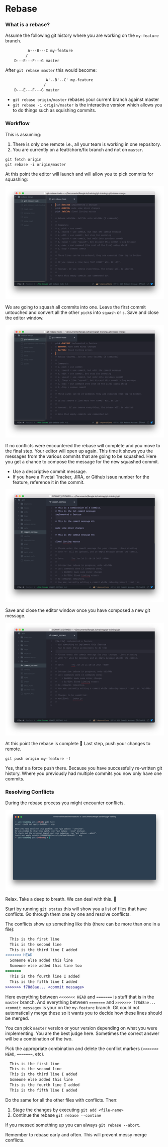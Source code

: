 # Rebase

### What is a rebase?

Assume the following git history where you are working on the `my-feature` branch.

```
          A---B---C my-feature
         /
    D---E---F---G master
```

After `git rebase master` this would become:

```
                  A'--B'--C' my-feature
                 /
    D---E---F---G master
```

- `git rebase origin/master` rebases your current branch against master
- `git rebase -i origin/master` is the interactive version which allows you to do things such as squishing commits.


### Workflow

This is assuming:

1. There is only one remote i.e., all your team is working in one repository.
2. You are currently on a feat/chore/fix branch and not on `master`.

```
git fetch origin
git rebase -i origin/master
```

At this point the editor will launch and will allow you to pick commits for squashing:

![rebase starts](rebase-open.png)

We are going to squash all commits into one. Leave the first commit untouched and convert all the other `pick`s into `squash` or `s`. Save and close the editor window.

![squash the commits](rebase-squash.png)

If no conflicts were encountered the rebase will complete and you move to the final step. Your editor will open up again. This time it shows you the messages from the various commits that are going to be squashed. Here you get a chance to compose the message for the new squashed commit. 

- Use a descriptive commit message.
- If you have a Pivotal Tracker, JIRA, or Github issue number for the feature, reference it in the commit.

![all the commit messages](all-the-messages.png)

Save and close the editor window once you have composed a new git message.

![new commit message](new-message.png)

At this point the rebase is complete 🎉 Last step, push your changes to remote.

```
git push origin my-feature -f
```

Yes, that's a force push there. Because you have successfully re-written git history. Where you previously had multiple commits you now only have one commits.
 

### Resolving Conflicts

During the rebase process you might encounter conflicts.

![conflitc](conflicts.png)

Relax. Take a deep to breath. We can deal with this. 💪

Start by running `git status` this will show you a list of files that have conflicts. Go through them one by one and resolve conflicts.

The conflicts show up something like this (there can be more than one in a file):

```diff
  This is the first line
  This is the second line
  This is the third line I added
<<<<<<< HEAD
  Someone else added this line
  Someone else added this line too
=======
  This is the fourth line I added
  This is the fifth line I added
>>>>>>> f78d8ae... <commit message> 
```

Here everything between `<<<<<<< HEAD` and `=======` is stuff that is in the `master` branch. And everything between `=======` and `>>>>>>> f78d8ae... <commit message>` is your on the `my-feature` branch. Git could not automatically merge these so it wants you to decide how these lines should be merged. 

You can pick `master` version or your version depending on what you were implementing. You are the best judge here. Sometimes the correct answer will be a combination of the two.

Pick the appropriate combination and delete the conflict markers (`<<<<<<< HEAD`, `=======`, etc).

```diff
  This is the first line
  This is the second line
  This is the third line I added
  Someone else added this line
  This is the fourth line I added
  This is the fifth line I added
```

Do the same for all the other files with conflicts. Then:

1. Stage the changes by executing `git add <file-name>`
2. Continue the rebase `git rebase --contine`

If you messed something up you can always `git rebase --abort`.


Remember to rebase early and often. This will prevent messy merge conflicts. 
